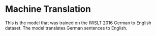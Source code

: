# Machine Translation
This is the model that was trained on the IWSLT 2016 German to English dataset. The model translates German sentences to English. 
